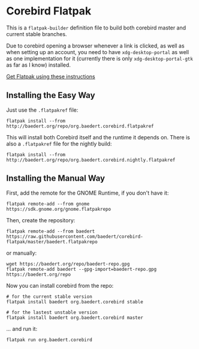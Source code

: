 # Corebird Flatpak

This is a `flatpak-builder` definition file to build both corebird master and current stable branches.

Due to corebird opening a browser whenever a link is clicked, as well as when setting up an account, you need to have `xdg-desktop-portal` as well as one implementation for it (currently there is only `xdg-desktop-portal-gtk` as far as I know) installed.

[Get Flatpak using these instructions](http://flatpak.org/getting.html)

## Installing the Easy Way

Just use the `.flatpakref` file:
```shell
flatpak install --from http://baedert.org/repo/org.baedert.corebird.flatpakref
```

This will install both Corebird itself and the runtime it depends on.
There is also a `.flatpakref` file for the nightly build:
```shell
flatpak install --from http://baedert.org/repo/org.baedert.corebird.nightly.flatpakref
```

## Installing the Manual Way

First, add the remote for the GNOME Runtime, if you don't have it:
```shell
flatpak remote-add --from gnome https://sdk.gnome.org/gnome.flatpakrepo
```

Then, create the repository:
```shell
flatpak remote-add --from baedert https://raw.githubusercontent.com/baedert/corebird-flatpak/master/baedert.flatpakrepo
```

or manually:
```shell
wget https://baedert.org/repo/baedert-repo.gpg
flatpak remote-add baedert --gpg-import=baedert-repo.gpg https://baedert.org/repo
```

Now you can install corebird from the repo:
```shell
# for the current stable version
flatpak install baedert org.baedert.corebird stable

# for the lastest unstable version
flatpak install baedert org.baedert.corebird master
```

... and run it:
```shell
flatpak run org.baedert.corebird
```
